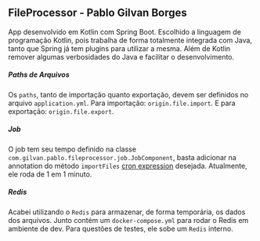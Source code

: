 ## FileProcessor - Pablo Gilvan Borges
App desenvolvido em Kotlin com Spring Boot. Escolhido a linguagem de programação Kotlin, pois trabalha de forma totalmente integrada com Java, tanto que Spring já tem plugins para
utilizar a mesma. Além de Kotlin remover algumas verbosidades do Java e facilitar o desenvolvimento.

##### Paths de Arquivos
Os `paths`, tanto de importação quanto exportação, devem ser definidos no arquivo `application.yml`. Para importação: `origin.file.import`. E para exportação: `origin.file.export`.

##### Job
O job tem seu tempo definido na classe `com.gilvan.pablo.fileprocessor.job.JobComponent`, basta adicionar na annotation do método `importFiles` [cron expression](http://www.cronmaker.com/?0)
desejada. Atualmente, ele roda de 1 em 1 minuto.

##### Redis
Acabei utilizando o `Redis` para armazenar, de forma temporária, os dados dos arquivos. Junto contém um `docker-compose.yml` para rodar o Redis em ambiente de dev.
Para questões de testes, ele sobe um `Redis` interno.


